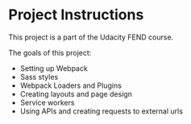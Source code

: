 # Project Instructions

This project is a part of the Udacity FEND course.

The goals of this project:
- Setting up Webpack
- Sass styles
- Webpack Loaders and Plugins
- Creating layouts and page design
- Service workers
- Using APIs and creating requests to external urls
